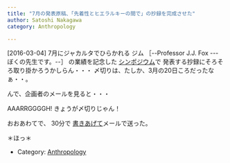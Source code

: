 ```yaml
---
title: "7月の発表原稿、「先着性とヒエラルキーの間で」の抄録を完成させた"
author: Satoshi Nakagawa
category: Anthropology

---
```


[2016-03-04]  7月にジャカルタでひらかれる
ジム
［--Professor J.J. Fox --- ぼくの先生です。--］
の業績を記念した
[シンポジウム](http://simposiumjai.ui.ac.id/pre-symposium/)で
発表する抄録にそろそろ取り掛かろうかしらん・・・
〆切りは、たしか、3月の20日ころだったなぁ・・。

 んで、企画者のメールを見ると・・・

 AAARRGGGGH! きょうが〆切りじゃん！

 おおあわてで、
30分で
[書きあげて](/~satoshi/anthrop/works/paper-2/between.html)メールで送った。

 ＊ほっ＊

- Category: [Anthropology](/categories.html#Anthropology)


